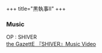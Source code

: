 +++
title="黒執事Ⅱ"
+++

### Music
OP : SHIVER\
[the GazettE 『SHIVER』Music Video](https://www.youtube.com/watch?v=gdHO7yobgUk)
